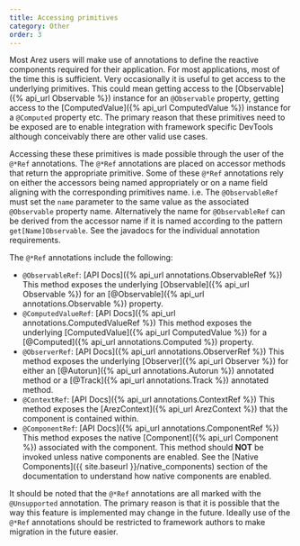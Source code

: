 ```yaml
---
title: Accessing primitives
category: Other
order: 3
---
```


Most Arez users will make use of annotations to define the reactive components required for their application.
For most applications, most of the time this is sufficient. Very occasionally it is useful to get access to the
underlying primitives. This could mean getting access to the [Observable]({% api_url Observable %}) instance for
an `@Observable` property, getting access to the [ComputedValue]({% api_url ComputedValue %}) instance for a
`@Computed` property etc. The primary reason that these primitives need to be exposed are to enable integration
with framework specific DevTools although conceivably there are other valid use cases.

Accessing these these primitives is made possible through the user of the `@*Ref` annotations. The `@*Ref`
annotations are placed on accessor methods that return the appropriate primitive. Some of these `@*Ref` annotations
rely on either the accessors being named appropriately or on a name field aligning with the corresponding
primitives name. i.e. The `@ObservableRef` must set the `name` parameter to the same value as the associated
`@Observable` property name. Alternatively the name for `@ObservableRef` can be derived from the accessor name if
it is named according to the pattern `get[Name]Observable`. See the javadocs for the individual annotation
requirements.

The `@*Ref` annotations include the following:

* `@ObservableRef`: [API Docs]({% api_url annotations.ObservableRef %})
  This method exposes the underlying [Observable]({% api_url Observable %}) for an
  [@Observable]({% api_url annotations.Observable %}) property. 
* `@ComputedValueRef`: [API Docs]({% api_url annotations.ComputedValueRef %})
  This method exposes the underlying [ComputedValue]({% api_url ComputedValue %}) for a 
  [@Computed]({% api_url annotations.Computed %}) property. 
* `@ObserverRef`: [API Docs]({% api_url annotations.ObserverRef %})
  This method exposes the underlying [Observer]({% api_url Observer %}) for either an 
  [@Autorun]({% api_url annotations.Autorun %}) annotated method or a [@Track]({% api_url annotations.Track %})
  annotated method. 
* `@ContextRef`: [API Docs]({% api_url annotations.ContextRef %})
  This method exposes the [ArezContext]({% api_url ArezContext %}) that the component is contained within.
* `@ComponentRef`: [API Docs]({% api_url annotations.ComponentRef %})
  This method exposes the native [Component]({% api_url Component %}) associated with the component. This method
  should **NOT** be invoked unless native components are enabled. See the [Native Components]({{ site.baseurl }}/native_components)
  section of the documentation to understand how native components are enabled.

It should be noted that the `@*Ref` annotations are all marked with the `@Unsupported` annotation. The primary
reason is that it is possible that the way this feature is implemented may change in the future. Ideally use of
the `@*Ref` annotations should be restricted to framework authors to make migration in the future easier.

